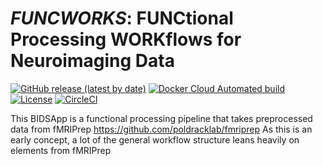 *FUNCWORKS*: FUNCtional Processing WORKflows for Neuroimaging Data
==================================================================

[![GitHub release (latest by date)](https://img.shields.io/github/v/release/akimbler/funworks)](https://github.com/akimbler/funcworks/releases/latest)
[![Docker Cloud Automated build](https://img.shields.io/docker/cloud/automated/adamkimbler/funcworks)](https://hub.docker.com/repository/docker/adamkimbler/funcworks/tags)
[![License](https://img.shields.io/badge/License-Apache%202.0-blue.svg)](https://opensource.org/licenses/Apache-2.0)
[![CircleCI](https://circleci.com/gh/akimbler/funcworks.svg?style=shield)](https://circleci.com/gh/kimbler/funcworks/tree/master)

This BIDSApp is a functional processing pipeline that takes preprocessed data from fMRIPrep <https://github.com/poldracklab/fmriprep>
As this is an early concept, a lot of the general workflow structure leans heavily on elements from fMRIPrep
